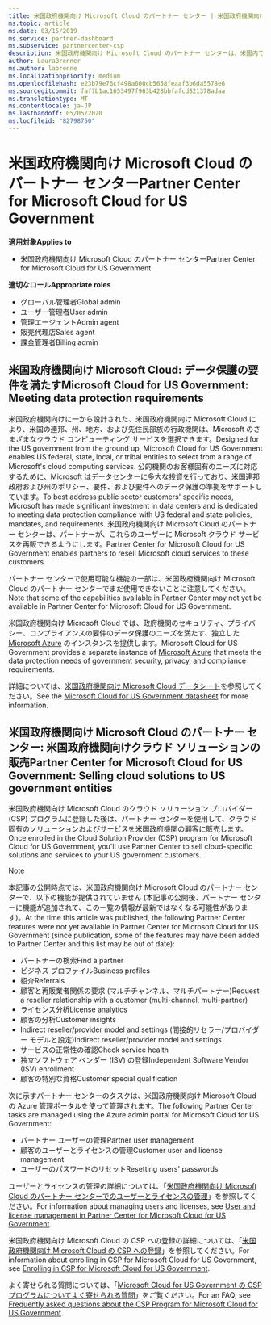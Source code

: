 ```yaml
---
title: 米国政府機関向け Microsoft Cloud のパートナー センター | 米国政府機関向け Microsoft Cloud のパートナー センター
ms.topic: article
ms.date: 03/15/2019
ms.service: partner-dashboard
ms.subservice: partnercenter-csp
description: 米国政府機関向け Microsoft Cloud のパートナー センターは、米国内で政府機関とのビジネスを行う顧客に Microsoft クラウド ソリューションを販売する Microsoft パートナー向けのビジネス ポータルです。
author: LauraBrenner
ms.author: labrenne
ms.localizationpriority: medium
ms.openlocfilehash: e23b79e76cf498a600cb5658feaaf3b6da5578e6
ms.sourcegitcommit: faf7b1ac1653497f963b428bbfafcd821378adaa
ms.translationtype: MT
ms.contentlocale: ja-JP
ms.lasthandoff: 05/05/2020
ms.locfileid: "82798750"
---
```

# <a name="partner-center-for-microsoft-cloud-for-us-government"></a><span data-ttu-id="c6847-103">米国政府機関向け Microsoft Cloud のパートナー センター</span><span class="sxs-lookup"><span data-stu-id="c6847-103">Partner Center for Microsoft Cloud for US Government</span></span>

<span data-ttu-id="c6847-104">**適用対象**</span><span class="sxs-lookup"><span data-stu-id="c6847-104">**Applies to**</span></span>

-  <span data-ttu-id="c6847-105">米国政府機関向け Microsoft Cloud のパートナー センター</span><span class="sxs-lookup"><span data-stu-id="c6847-105">Partner Center for Microsoft Cloud for US Government</span></span>

<span data-ttu-id="c6847-106">**適切なロール**</span><span class="sxs-lookup"><span data-stu-id="c6847-106">**Appropriate roles**</span></span>
-   <span data-ttu-id="c6847-107">グローバル管理者</span><span class="sxs-lookup"><span data-stu-id="c6847-107">Global admin</span></span>
-   <span data-ttu-id="c6847-108">ユーザー管理者</span><span class="sxs-lookup"><span data-stu-id="c6847-108">User admin</span></span>
-   <span data-ttu-id="c6847-109">管理エージェント</span><span class="sxs-lookup"><span data-stu-id="c6847-109">Admin agent</span></span>
-   <span data-ttu-id="c6847-110">販売代理店</span><span class="sxs-lookup"><span data-stu-id="c6847-110">Sales agent</span></span>
-   <span data-ttu-id="c6847-111">課金管理者</span><span class="sxs-lookup"><span data-stu-id="c6847-111">Billing admin</span></span>

## <a name="microsoft-cloud-for-us-government-meeting-data-protection-requirements"></a><span data-ttu-id="c6847-112">米国政府機関向け Microsoft Cloud: データ保護の要件を満たす</span><span class="sxs-lookup"><span data-stu-id="c6847-112">Microsoft Cloud for US Government: Meeting data protection requirements</span></span> 

<span data-ttu-id="c6847-113">米国政府機関向けに一から設計された、米国政府機関向け Microsoft Cloud により、米国の連邦、州、地方、および先住民部族の行政機関は、Microsoft のさまざまなクラウド コンピューティング サービスを選択できます。</span><span class="sxs-lookup"><span data-stu-id="c6847-113">Designed for the US government from the ground up, Microsoft Cloud for US Government enables US federal, state, local, or tribal entities to select from a range of Microsoft's cloud computing services.</span></span> <span data-ttu-id="c6847-114">公的機関のお客様固有のニーズに対応するために、Microsoft はデータセンターに多大な投資を行っており、米国連邦政府および州のポリシー、要件、および要件へのデータ保護の準拠をサポートしています。</span><span class="sxs-lookup"><span data-stu-id="c6847-114">To best address public sector customers' specific needs, Microsoft has made significant investment in data centers and is dedicated to meeting data protection compliance with US federal and state policies, mandates, and requirements.</span></span> <span data-ttu-id="c6847-115">米国政府機関向け Microsoft Cloud のパートナー センターは、パートナーが、これらのユーザーに Microsoft クラウド サービスを再販できるようにします。</span><span class="sxs-lookup"><span data-stu-id="c6847-115">Partner Center for Microsoft Cloud for US Government enables partners to resell Microsoft cloud services to these customers.</span></span>

<span data-ttu-id="c6847-116">パートナー センターで使用可能な機能の一部は、米国政府機関向け Microsoft Cloud のパートナー センターでまだ使用できないことに注意してください。</span><span class="sxs-lookup"><span data-stu-id="c6847-116">Note that some of the capabilities available in Partner Center may not yet be available in Partner Center for Microsoft Cloud for US Government.</span></span>

<span data-ttu-id="c6847-117">米国政府機関向け Microsoft Cloud では、政府機関のセキュリティ、プライバシー、コンプライアンスの要件のデータ保護のニーズを満たす、独立した [Microsoft Azure](https://azure.microsoft.com/overview/clouds/government/) のインスタンスを提供します。</span><span class="sxs-lookup"><span data-stu-id="c6847-117">Microsoft Cloud for US Government provides a separate instance of [Microsoft Azure](https://azure.microsoft.com/overview/clouds/government/) that meets the data protection needs of government security, privacy, and compliance requirements.</span></span> 

<span data-ttu-id="c6847-118">詳細については、[米国政府機関向け Microsoft Cloud データシート](https://download.microsoft.com/download/C/9/C/C9CA3002-DFC4-4ADA-841F-DF42AEC042FB/Microsoft_Azure_Government_Datasheet_EN_US.PDF)を参照してください。</span><span class="sxs-lookup"><span data-stu-id="c6847-118">See the [Microsoft Cloud for US Government datasheet](https://download.microsoft.com/download/C/9/C/C9CA3002-DFC4-4ADA-841F-DF42AEC042FB/Microsoft_Azure_Government_Datasheet_EN_US.PDF) for more information.</span></span>

## <a name="partner-center-for-microsoft-cloud-for-us-government-selling-cloud-solutions-to-us-government-entities"></a><span data-ttu-id="c6847-119">米国政府機関向け Microsoft Cloud のパートナー センター: 米国政府機関向けクラウド ソリューションの販売</span><span class="sxs-lookup"><span data-stu-id="c6847-119">Partner Center for Microsoft Cloud for US Government: Selling cloud solutions to US government entities</span></span>

<span data-ttu-id="c6847-120">米国政府機関向け Microsoft Cloud のクラウド ソリューション プロバイダー (CSP) プログラムに登録した後は、パートナー センターを使用して、クラウド固有のソリューションおよびサービスを米国政府機関の顧客に販売します。</span><span class="sxs-lookup"><span data-stu-id="c6847-120">Once enrolled in the Cloud Solution Provider (CSP) program for Microsoft Cloud for US Government, you'll use Partner Center to sell cloud-specific solutions and services to your US government customers.</span></span> 

> [!NOTE]  
> <span data-ttu-id="c6847-121">本記事の公開時点では、米国政府機関向け Microsoft Cloud のパートナー センターで、以下の機能が提供されていません (本記事の公開後、パートナー センターに機能が追加されて、この一覧の情報が最新ではなくなる可能性があります)。</span><span class="sxs-lookup"><span data-stu-id="c6847-121">At the time this article was published, the following Partner Center features were not yet available in Partner Center for Microsoft Cloud for US Government (since publication, some of the features may have been added to Partner Center and this list may be out of date):</span></span>

- <span data-ttu-id="c6847-122">パートナーの検索</span><span class="sxs-lookup"><span data-stu-id="c6847-122">Find a partner</span></span>
- <span data-ttu-id="c6847-123">ビジネス プロファイル</span><span class="sxs-lookup"><span data-stu-id="c6847-123">Business profiles</span></span>
- <span data-ttu-id="c6847-124">紹介</span><span class="sxs-lookup"><span data-stu-id="c6847-124">Referrals</span></span>
- <span data-ttu-id="c6847-125">顧客と再販業者関係の要求 (マルチチャンネル、マルチパートナー)</span><span class="sxs-lookup"><span data-stu-id="c6847-125">Request a reseller relationship with a customer (multi-channel, multi-partner)</span></span>
- <span data-ttu-id="c6847-126">ライセンス分析</span><span class="sxs-lookup"><span data-stu-id="c6847-126">License analytics</span></span>
- <span data-ttu-id="c6847-127">顧客の分析</span><span class="sxs-lookup"><span data-stu-id="c6847-127">Customer insights</span></span>
- <span data-ttu-id="c6847-128">Indirect reseller/provider model and settings (間接的リセラー/プロバイダー モデルと設定)</span><span class="sxs-lookup"><span data-stu-id="c6847-128">Indirect reseller/provider model and settings</span></span>
- <span data-ttu-id="c6847-129">サービスの正常性の確認</span><span class="sxs-lookup"><span data-stu-id="c6847-129">Check service health</span></span>
- <span data-ttu-id="c6847-130">独立ソフトウェア ベンダー (ISV) の登録</span><span class="sxs-lookup"><span data-stu-id="c6847-130">Independent Software Vendor (ISV) enrollment</span></span>
- <span data-ttu-id="c6847-131">顧客の特別な資格</span><span class="sxs-lookup"><span data-stu-id="c6847-131">Customer special qualification</span></span>

<span data-ttu-id="c6847-132">次に示すパートナー センターのタスクは、米国政府機関向け Microsoft Cloud の Azure 管理ポータルを使って管理されます。</span><span class="sxs-lookup"><span data-stu-id="c6847-132">The following Partner Center tasks are managed using the Azure admin portal for Microsoft Cloud for US Government:</span></span> 

-   <span data-ttu-id="c6847-133">パートナー ユーザーの管理</span><span class="sxs-lookup"><span data-stu-id="c6847-133">Partner user management</span></span>
-   <span data-ttu-id="c6847-134">顧客のユーザーとライセンスの管理</span><span class="sxs-lookup"><span data-stu-id="c6847-134">Customer user and license management</span></span>
-   <span data-ttu-id="c6847-135">ユーザーのパスワードのリセット</span><span class="sxs-lookup"><span data-stu-id="c6847-135">Resetting users' passwords</span></span>

<span data-ttu-id="c6847-136">ユーザーとライセンスの管理の詳細については、「[米国政府機関向け Microsoft Cloud のパートナー センターでのユーザーとライセンスの管理](user-management-in-partner-center-for-microsoft-us-govt-cloud.md)」を参照してください。</span><span class="sxs-lookup"><span data-stu-id="c6847-136">For information about managing users and licenses, see [User and license management in Partner Center for Microsoft Cloud for US Government](user-management-in-partner-center-for-microsoft-us-govt-cloud.md).</span></span>

<span data-ttu-id="c6847-137">米国政府機関向け Microsoft Cloud の CSP への登録の詳細については、「[米国政府機関向け Microsoft Cloud の CSP への登録](enroll-in-csp-for-microsoft-us-govt-cloud.md)」を参照してください。</span><span class="sxs-lookup"><span data-stu-id="c6847-137">For information about enrolling in CSP for Microsoft Cloud for US Government, see [Enrolling in CSP for Microsoft Cloud for US Government](enroll-in-csp-for-microsoft-us-govt-cloud.md).</span></span>

<span data-ttu-id="c6847-138">よく寄せられる質問については、「[Microsoft Cloud for US Government の CSP プログラムについてよく寄せられる質問](faq-for-us-govt-cloud.md)」をご覧ください。</span><span class="sxs-lookup"><span data-stu-id="c6847-138">For an FAQ, see [Frequently asked questions about the CSP Program for Microsoft Cloud for US Government](faq-for-us-govt-cloud.md).</span></span>
